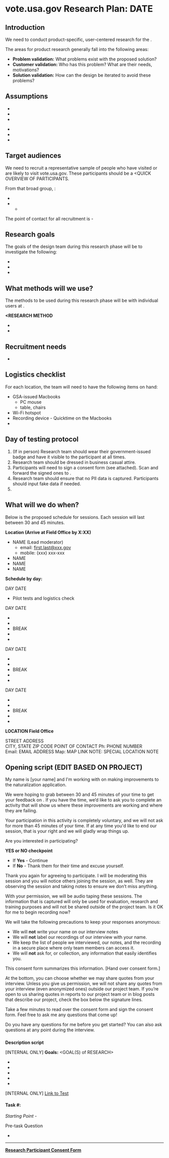 # vote.usa.gov Research Plan: DATE

## Introduction

We need to conduct product-specific, user-centered research for the <PROJECT>. <QUICK OVERVIEW OF METHODS USED>

The areas for product research generally fall into the following areas:

* **Problem validation:** What problems exist with the proposed solution?
* **Customer validation:** Who has this problem? What are their needs, motivations?
* **Solution validation:** How can the design be iterated to avoid these problems?

## Assumptions

<ASSUMPTION>

* <QUESTION AROUND ASSUMPTION>
* <QUESTION AROUND ASSUMPTION>
* <QUESTION AROUND ASSUMPTION>

<ASSUMPTION>

* <QUESTION AROUND ASSUMPTION>
* <QUESTION AROUND ASSUMPTION>
* <QUESTION AROUND ASSUMPTION>

## Target audiences

We need to recruit a representative sample of people who have visited or are likely to visit vote.usa.gov. These participants should be a <QUICK OVERVIEW OF PARTICIPANTS.

From that broad group, <HIGH LEVEL RECRUITMENT DEMOGRAPHICS AND BEHAVIORS>:

**<BEHAVIOR>**

* <DESCRIPTION AND QUOTA OF BEHAVIOR>
* * <DESCRIPTION AND QUOTA OF BEHAVIOR>

The point of contact for all recruitment is <NAME> - <EMAIL>

## Research goals

The goals of the design team during this research phase will be to investigate the following:

* <RESEARCH GOAL>
* <RESEARCH GOAL>
* <RESEARCH GOAL>


## What methods will we use?

The methods to be used during this research phase will be <RESEARCH METHOD> with individual users at <LOCATION>.

**<RESEARCH METHOD**

* <METHOD DESCRIPTION>
* <METHOD DESCRIPTION>

## Recruitment needs

<DESCRIPTION>

* <DEMOGRAPHIC QUOTAS>

## Logistics checklist

For each location, the team will need to have the following items on hand:

* GSA-issued Macbooks
    * PC mouse
    * table, chairs
* Wi-Fi hotspot
* Recording device - Quicktime on the Macbooks
* <LOGISTICS NEED>

## Day of testing protocol

1.  (If in person) Research team should wear their government-issued badge and have it visible to the participant at all times.
2.  Research team should be dressed in business casual attire.
3.  Participants will need to sign a consent form (see attached). Scan and forward the signed ones to <FINAL STORAGE LOCATOIN>.
4.  Research team should ensure that no PII data is captured. Participants should input fake data if needed.
5. <ADDITIONAL PROTOCOL NEEDS>

## What will we do when?

Below is the proposed schedule for sessions. Each session will last between 30 and 45 minutes.

**Location (Arrive at Field Office by X:XX)**

* NAME (Lead moderator)
    * email: first.last@xxx.gov
    * mobile: (xxx) xxx-xxx
* NAME
* NAME
* NAME


**Schedule by day:**

DAY DATE

* Pilot tests and logistics check

DAY DATE

* <TIME SLOT>
* <TIME SLOT>
* BREAK
* <TIME SLOT>
* <TIME SLOT>

DAY DATE

* <TIME SLOT>
* <TIME SLOT>
* BREAK
* <TIME SLOT>
* <TIME SLOT>

DAY DATE

* <TIME SLOT>
* <TIME SLOT>
* BREAK
* <TIME SLOT>
* <TIME SLOT>

**LOCATION Field Office**

STREET ADDRESS  
CITY, STATE  ZIP CODE
POINT OF CONTACT
Ph: PHONE NUMBER  
Email: EMAIL ADDRESS
Map: MAP LINK
NOTE: SPECIAL LOCATION NOTE


## Opening script (EDIT BASED ON PROJECT)

My name is [your name] and I'm working with <CLIENT> on making improvements to the naturalization application.

We were hoping to grab between 30 and 45 minutes of your time to get your feedback on <FOCUS OF RESEARCH>. If you have the time, we’d like to ask you to complete an activity that will show us where these improvements are working and where they are failing.  

Your participation in this activity is completely voluntary, and we will not ask for more than 45 minutes of your time. If at any time you'd like to end our session, that is your right and we will gladly wrap things up.

Are you interested in participating?

**YES or NO checkpoint**

* If **Yes** - Continue
* If **No** - Thank them for their time and excuse yourself.

Thank you again for agreeing to participate. I will be moderating this session and you will notice others joining the session, as well. They are observing the session and taking notes to ensure we don’t miss anything.

With your permission, we will be audio taping these sessions. The information that is captured will only be used for evaluation, research and training purposes and will not be shared outside of the project team. Is it OK for me to begin recording now?

We will take the following precautions to keep your responses anonymous:

* We will **not** write your name on our interview notes
* We will **not** label our recordings of our interview with your name.
* We keep the list of people we interviewed, our notes, and the recording in a secure place where only team members can access it.
* We will **not** ask for, or collection, any information that easily identifies you.

This consent form summarizes this information. [Hand over consent form.]

At the bottom, you can choose whether we may share quotes from your interview. Unless you give us permission, we will not share any quotes from your interview (even anonymized ones) outside our project team. If you’re open to us sharing quotes in reports to our project team or in blog posts that describe our project, check the box below the signature lines.

Take a few minutes to read over the consent form and sign the consent form. Feel free to ask me any questions that come up!

Do you have any questions for me before you get started? You can also ask questions at any point during the interview.


### <RESEARCH METHOD> <FOCUS OF RESEARCH>

**Description script**

<DESCRIBE THE METHOD IN HUMAN FRIENDLY TERMS>

[INTERNAL ONLY] **Goals:** <GOAL(S) of RESEARCH>

* <GOAL>
* <GOAL>
* <GOAL>
* <GOAL>
* <GOAL>

[INTERNAL ONLY] [Link to Test](LINK)

#### Task #: <TASK TITLE>

*Starting Point - <STARTING POINT>*

Pre-task Question

* <PRE TASK QUESTION>

<TASK>

-----

**[Research Participant Consent Form](https://docs.google.com/document/d/1qy6yWXQFOT7Nh2eQ5EzJrq2qlz4F3RZmpHYW97JSGl0/edit)**
